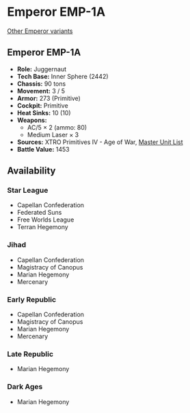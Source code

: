 # Emperor EMP-1A

[Other Emperor variants](../emperor.md)

## Emperor EMP-1A
- **Role:** Juggernaut
- **Tech Base:** Inner Sphere (2442)
- **Chassis:** 90 tons
- **Movement:** 3 / 5
- **Armor:** 273 (Primitive)
- **Cockpit:** Primitive
- **Heat Sinks:** 10 (10)
- **Weapons:**
  - AC/5 × 2 (ammo: 80)
  - Medium Laser × 3
- **Sources:** XTRO Primitives IV - Age of War, [Master Unit List](http://masterunitlist.info/Unit/Details/7186/emperor-emp-1a)
- **Battle Value:** 1453

## Availability

### Star League
- Capellan Confederation
- Federated Suns
- Free Worlds League
- Terran Hegemony

### Jihad
- Capellan Confederation
- Magistracy of Canopus
- Marian Hegemony
- Mercenary

### Early Republic
- Capellan Confederation
- Magistracy of Canopus
- Marian Hegemony
- Mercenary

### Late Republic
- Marian Hegemony

### Dark Ages
- Marian Hegemony

